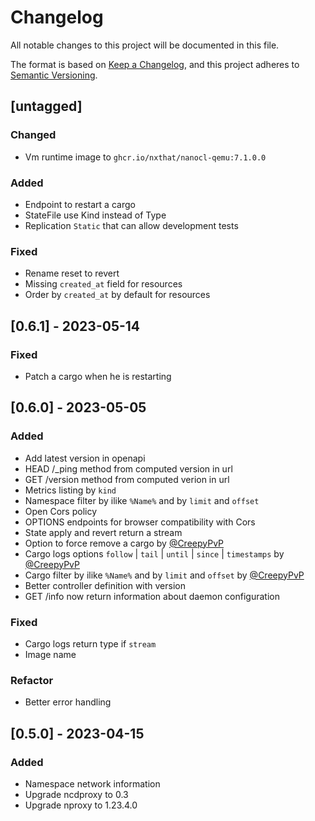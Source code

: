 # Changelog

All notable changes to this project will be documented in this file.

The format is based on [Keep a Changelog](https://keepachangelog.com/en/1.0.0/),
and this project adheres to [Semantic Versioning](https://semver.org/spec/v2.0.0.html).

## [untagged]

### Changed

- Vm runtime image to `ghcr.io/nxthat/nanocl-qemu:7.1.0.0`

### Added

- Endpoint to restart a cargo
- StateFile use Kind instead of Type
- Replication `Static` that can allow development tests

### Fixed

- Rename reset to revert
- Missing `created_at` field for resources
- Order by `created_at` by default for resources

## [0.6.1] - 2023-05-14

### Fixed

- Patch a cargo when he is restarting

## [0.6.0] - 2023-05-05

### Added

- Add latest version in openapi
- HEAD /\_ping method from computed version in url
- GET /version method from computed verion in url
- Metrics listing by `kind`
- Namespace filter by ilike `%Name%` and by `limit` and `offset`
- Open Cors policy
- OPTIONS endpoints for browser compatibility with Cors
- State apply and revert return a stream
- Option to force remove a cargo by [@CreepyPvP](https://github.com/CreepyPvP)
- Cargo logs options `follow` | `tail` | `until` | `since` | `timestamps` by [@CreepyPvP](https://github.com/CreepyPvP)
- Cargo filter by ilike `%Name%` and by `limit` and `offset` by [@CreepyPvP](https://github.com/CreepyPvP)
- Better controller definition with version
- GET /info now return information about daemon configuration

### Fixed

- Cargo logs return type if `stream`
- Image name

### Refactor

- Better error handling

## [0.5.0] - 2023-04-15

### Added

- Namespace network information
- Upgrade ncdproxy to 0.3
- Upgrade nproxy to 1.23.4.0
